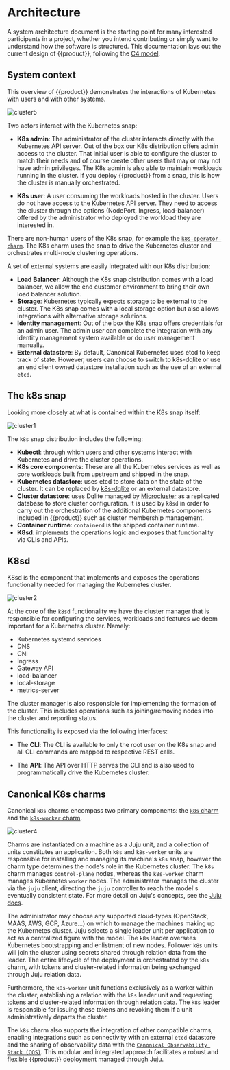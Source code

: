 # Architecture

A system architecture document is the starting point for many interested
participants in a project, whether you intend contributing or simply want to
understand how the software is structured. This documentation lays out the
current design of {{product}}, following the [C4 model].

## System context

This overview of {{product}} demonstrates the interactions of
Kubernetes with users and with other systems.

![cluster5][]

Two actors interact with the Kubernetes snap:

- **K8s admin**: The administrator of the cluster interacts directly with the
Kubernetes API server. Out of the box our K8s distribution offers admin
access to the cluster. That initial user is able to configure the cluster to
match their needs and of course create other users that may or may not have
admin privileges. The K8s admin is also able to maintain workloads running
in the cluster. If you deploy {{product}} from a snap, this is how the cluster
is manually orchestrated.

- **K8s user**: A user consuming the workloads hosted in the cluster. Users do
not have access to the Kubernetes API server. They need to access the cluster
through the options (NodePort, Ingress, load-balancer) offered by the
administrator who deployed the workload they are interested in.

There are non-human users of the K8s snap, for example the [`k8s-operator
charm`][K8s charm]. The K8s charm uses the snap to drive the Kubernetes cluster
and orchestrates multi-node clustering operations.

A set of external systems are easily integrated with our K8s
distribution:

- **Load Balancer**: Although the K8s snap distribution comes with a
load balancer, we allow the end customer environment to bring their own load
balancer solution.
- **Storage**: Kubernetes typically expects storage to be external to the
cluster. The K8s snap comes with a local storage option but also
allows integrations with alternative storage solutions.
- **Identity management**: Out of the box the K8s snap offers credentials for
an admin user. The admin user can complete the integration with any identity
management system available or do user management manually.
- **External datastore**: By default, Canonical Kubernetes uses etcd to keep track of
state. However, users can choose to switch to k8s-dqlite or use an end client
 owned datastore installation such as the use of an external `etcd`.

## The k8s snap

Looking more closely at what is contained within the K8s snap itself:

![cluster1][]

The `k8s` snap distribution includes the following:

- **Kubectl**: through which users and other systems interact with Kubernetes
and drive the cluster operations.
- **K8s core components**: These are all the Kubernetes services as well as core
workloads built from upstream and shipped in the snap.
- **Kubernetes datastore**: uses etcd to store data on the state of the
cluster. It can be replaced by [k8s-dqlite] or an external datastore.
- **Cluster datastore**: uses Dqlite managed by [Microcluster] as a replicated
database to store cluster configuration. It is used
by `k8sd` in order to carry out the orchestration of the additional Kubernetes
components included in {{product}} such as cluster membership management.
- **Container runtime**: `containerd` is the shipped container runtime.
- **K8sd**: implements the operations logic and exposes that
functionality via CLIs and APIs.

## K8sd

K8sd is the component that implements and exposes the operations functionality
needed for managing the Kubernetes cluster.

![cluster2][]

At the core of the `k8sd` functionality we have the cluster manager that is
responsible for configuring the services, workloads and features we deem
important for a Kubernetes cluster. Namely:

- Kubernetes systemd services
- DNS
- CNI
- Ingress
- Gateway API
- load-balancer
- local-storage
- metrics-server

The cluster manager is also responsible for implementing the formation of the
cluster. This includes operations such as joining/removing nodes into the
cluster and reporting status.

This functionality is exposed via the following interfaces:

- The **CLI**: The CLI is available to only the root user on the K8s snap and
all CLI commands are mapped to respective REST calls.

- The **API**: The API over HTTP serves the CLI and is also used to
programmatically drive the Kubernetes cluster.

## Canonical K8s charms

Canonical `k8s` charms encompass two primary components: the [`k8s` charm][K8s
charm] and the [`k8s-worker` charm][K8s-worker charm].

![cluster4][]

Charms are instantiated on a machine as a Juju unit, and a collection of units
constitutes an application. Both `k8s` and `k8s-worker` units are responsible
for installing and managing its machine's `k8s` snap, however the charm type
determines the node's role in the Kubernetes cluster. The `k8s` charm manages
`control-plane` nodes, whereas the `k8s-worker` charm manages Kubernetes
`worker` nodes. The administrator manages the cluster via the `juju` client,
directing the `juju` controller to reach the model's eventually consistent
state. For more detail on Juju's concepts, see the [Juju docs][].

The administrator may choose any supported cloud-types (OpenStack, MAAS, AWS,
GCP, Azure...) on which to manage the machines making up the Kubernetes
cluster. Juju selects a single leader unit per application to act as a
centralized figure with the model. The `k8s` leader oversees Kubernetes
bootstrapping and enlistment of new nodes. Follower `k8s` units will join the
cluster using secrets shared through relation data from the leader. The entire
lifecycle of the deployment is orchestrated by the `k8s` charm, with tokens and
cluster-related information being exchanged through Juju relation data.

Furthermore, the `k8s-worker` unit functions exclusively as a worker within the
cluster, establishing a relation with the `k8s` leader unit and requesting
tokens and cluster-related information through relation data. The `k8s` leader
is responsible for issuing these tokens and revoking them if a unit
administratively departs the cluster.

The `k8s` charm also supports the integration of other compatible charms,
enabling integrations such as connectivity with an external `etcd` datastore
and the sharing of observability data with the [`Canonical Observability Stack
(COS)`][COS docs]. This modular and integrated approach facilitates a robust
and flexible {{product}} deployment managed through Juju.

<!-- IMAGES -->

[cluster1]: https://assets.ubuntu.com/v1/de97f360-snap10-04.svg
[cluster2]: https://assets.ubuntu.com/v1/24ea67c0-k8sd10-04.svg
[cluster4]: https://assets.ubuntu.com/v1/53a083a9-charms.svg
[cluster5]: https://assets.ubuntu.com/v1/bcfe150f-overview.svg

<!-- LINKS -->
[C4 model]:           https://c4model.com/
[K8s charm]:          https://charmhub.io/k8s
[K8s-Worker charm]:   https://charmhub.io/k8s-worker
[Juju docs]:          https://juju.is/docs/juju
[COS docs]:           https://ubuntu.com/observability
[k8s-dqlite]:             https://github.com/canonical/k8s-dqlite
[Microcluster]:       https://github.com/canonical/microcluster

